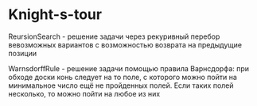 # Knight-s-tour
ReursionSearch - решение задачи через рекуривный перебор вевозможных вариантов с возможностью возврата на предыдущие позиции

WarnsdorffRule - решение задачи  помощью правила Варнсдорфа: при обходе доски конь следует на то поле, с которого можно пойти на минимальное число ещё не пройденных полей. Если таких полей несколько, то можно пойти на любое из них
